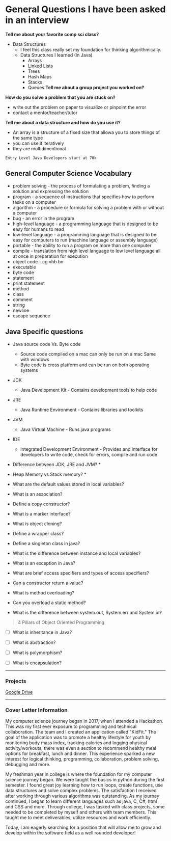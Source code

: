 # General Questions I have been asked in an interview

**Tell me about your favorite comp sci class?**
* Data Structures
  * I feel this class really set my foundation for thinking algorithmically.
   * Data Structures I learned (In Java)
     * Arrays
     * Linked Lists
     * Trees
     * Hash Maps
     * Stacks
     * Queues
**Tell me about a group project you worked on?**


**How do you solve a problem that you are stuck on?** 

* write out the problem on paper to visualize or pinpoint the error
* contact a mentor/teacher/tutor

**Tell me about a data structure and how do you use it?**

* An array is a structure of a fixed size that allowa you to store things of the same type
* you can use it iteratively 
* they are multidimentional 

```
Entry Level Java Developers start at 70k
```
## General Computer Science Vocabulary

* problem solving - the process of formulating a problem, finding a solution and expressing the solution
* program - a sequence of instructions that specifies how to perform tasks on a computer
* algorithm - a procedure or formula for solving a problem with or without a computer
* bug - an error in the program
* high-level language - a programming language that is designed to be easy for humans to read
* low-level language - a programming language that is designed to be easy for computers to run (machine language or assembly language)
* portable - the ability to run a program on more than one computer
* compile - translation from high level language to low level language all at once in preparation for execution
* object code - cg  vhb bn 
* executable
* byte code
* statement
* print statement
* method
* class
* comment
* string
* newline
* escape sequence

## Java Specific questions

* Java source code Vs. Byte code
  * Source code compiled on a mac can only be run on a mac Same with windows
  * Byte code is cross platform and can be run on both operating systems

* JDK
  * Java Development Kit - Contains development tools to help code
* JRE
  * Java Runtime Environment - Contains libraries and toolkits
* JVM
  * Java Virtual Machine - Runs java programs
* IDE
  * Integrated Development Environment - Provides and interface for developers to write code, check for errors, compile and run code
* Difference between JDK, JRE and JVM?
  * 
* Heap Memory vs Stack memory?
  * 

* What are the default values stored in local variables?

* What is an association?

* Define a copy constructor?

* What is a marker interface?

* What is object cloning?

* Define a wrapper class?

* Define a singleton class in java?

* What is the difference between instance and local variables?

* What is an exception in Java?

* What are brief access specifiers and types of access specifiers?

* Can a constructor return a  value?

* What is method overloading?

* Can you overload a static method?

* What is the difference between system.out, System.err and System.in? 

> 4 Pillars of Object Oriented Programming

* [ ] What is inheritance in Java?

* [ ] What is abstraction?
  
* [ ] What is polymorphism?
  
* [ ] What is encapsulation?


--- 

### Projects
[Google Drive](https://docs.google.com/document/d/10aoGuzvb6A-wDKP-c0ZH6WvCHtKzNldHN8KI0RL4_QY/edit "Click Here")


--- 


### Cover Letter Information

My computer science journey began in 2017, when I attended a Hackathon. This was my first ever exposure to programming and technical collaboration. The team and I created an application called "KidFit." The goal of the application was to promote a healthy lifestyle for youth by monitoring body mass index, tracking calories and logging physical activity/workouts; there was even a section to recommend healthy meal options for breakfast, lunch and dinner. This experience sparked a new interest for logical thinking, programming, collaboration, problem solving, debugging and more. 

My freshman year in college is where the foundation for my computer science journey began. We were taught the basics in python during the first semester. I found great joy learning how to run loops, create functions, use data structures and solve complex problems. The satisfaction I received after working through various algorithms was outstanding. As my journey continued, I began to learn different languages such as java, C, C#, html and CSS and more. Through college, I was tasked with class projects, some needed to be completed by myself and others with team members. This taught me to meet deliverables, utilize resources and work efficiently. 

Today, I am eagerly searching for a position that will allow me to grow and develop within the software field as a well rounded developer! 
